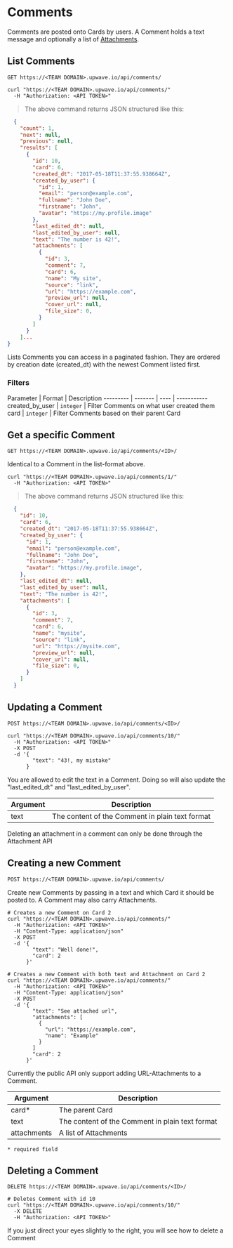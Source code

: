 # Comments

Comments are posted onto Cards by users.
A Comment holds a text message and optionally a list of [Attachments](#attachments).

## List Comments
`GET https://<TEAM DOMAIN>.upwave.io/api/comments/`

```shell
curl "https://<TEAM DOMAIN>.upwave.io/api/comments/"
  -H "Authorization: <API TOKEN>"
```

> The above command returns JSON structured like this:

```json
  {
    "count": 1,
    "next": null,
    "previous": null,
    "results": [
      {
        "id": 10,
        "card": 6,
        "created_dt": "2017-05-18T11:37:55.938664Z",
        "created_by_user": {
          "id": 1,
          "email": "person@example.com",
          "fullname": "John Doe",
          "firstname": "John",
          "avatar": "https://my.profile.image"
        },
        "last_edited_dt": null,
        "last_edited_by_user": null,
        "text": "The number is 42!",
        "attachments": [
          {
            "id": 3,
            "comment": 7,
            "card": 6,
            "name": "My site",
            "source": "link",
            "url": "https://example.com",
            "preview_url": null,
            "cover_url": null,
            "file_size": 0,
          }
        ]
      }
    ]...
}
```

Lists Comments you can access in a paginated fashion.
They are ordered by creation date (created_dt) with the newest Comment listed first.

### Filters

Parameter | Format | Description
--------- | ------- | ---- | -----------
created_by_user | `integer` | Filter Comments on what user created them
card | `integer` | Filter Comments based on their parent Card

## Get a specific Comment
`GET https://<TEAM DOMAIN>.upwave.io/api/comments/<ID>/`

Identical to a Comment in the list-format above.

```shell
curl "https://<TEAM DOMAIN>.upwave.io/api/comments/1/"
  -H "Authorization: <API TOKEN>"
```

> The above command returns JSON structured like this:

```json
  {
    "id": 10,
    "card": 6,
    "created_dt": "2017-05-18T11:37:55.938664Z",
    "created_by_user": {
      "id": 1,
      "email": "person@example.com",
      "fullname": "John Doe",
      "firstname": "John",
      "avatar": "https://my.profile.image",
    },
    "last_edited_dt": null,
    "last_edited_by_user": null,
    "text": "The number is 42!",
    "attachments": [
      {
        "id": 3,
        "comment": 7,
        "card": 6,
        "name": "mysite",
        "source": "link",
        "url": "https://mysite.com",
        "preview_url": null,
        "cover_url": null,
        "file_size": 0,
      }
    ]
  }
```

## Updating a Comment
`POST https://<TEAM DOMAIN>.upwave.io/api/comments/<ID>/`

```shell
curl "https://<TEAM DOMAIN>.upwave.io/api/comments/10/"
  -H "Authorization: <API TOKEN>"
  -X POST
  -d '{
        "text": "43!, my mistake"
      }
```

You are allowed to edit the text in a Comment. Doing so will also update the "last_edited_dt" and "last_edited_by_user".

Argument | Description
-------- | -----------
text | The content of the Comment in plain text format

<aside class="notice">Deleting an attachment in a comment can only be done through the Attachment API</aside>


## Creating a new Comment
`POST https://<TEAM DOMAIN>.upwave.io/api/comments/`

Create new Comments by passing in a text and which Card it should be posted to.
A Comment may also carry Attachments.

```shell
# Creates a new Comment on Card 2
curl "https://<TEAM DOMAIN>.upwave.io/api/comments/"
  -H "Authorization: <API TOKEN>"
  -H "Content-Type: application/json"
  -X POST
  -d '{
        "text": "Well done!",
        "card": 2
      }'

# Creates a new Comment with both text and Attachment on Card 2
curl "https://<TEAM DOMAIN>.upwave.io/api/comments/"
  -H "Authorization: <API TOKEN>"
  -H "Content-Type: application/json"
  -X POST
  -d '{
        "text": "See attached url",
        "attachments": [
          {
            "url": "https://example.com",
            "name": "Example"
          }
        ]
        "card": 2
      }'
```

Currently the public API only support adding URL-Attachments to a Comment.

Argument | Description
-------- | -----------
card* | The parent Card
text | The content of the Comment in plain text format
attachments | A list of Attachments

`* required field`

## Deleting a Comment
`DELETE https://<TEAM DOMAIN>.upwave.io/api/comments/<ID>/`

```shell
# Deletes Comment with id 10
curl "https://<TEAM DOMAIN>.upwave.io/api/comments/10/"
  -X DELETE
  -H "Authorization: <API TOKEN>"
```
If you just direct your eyes slightly to the right, you will see how to delete a Comment
